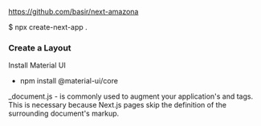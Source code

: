 https://github.com/basir/next-amazona

$ npx create-next-app .

### Create a Layout

Install Material UI

- npm install @material-ui/core

\_document.js - is commonly used to augment your application's <html> and <body> tags. This is necessary because Next.js pages skip the definition of the surrounding document's markup.
